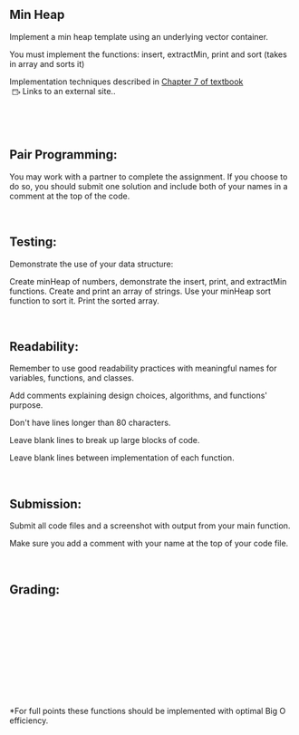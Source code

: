 <div class="description user_content enhanced" data-resource-type="assignment.body" data-resource-id="1682350"><h2>Min Heap</h2>
<p>Implement a min heap template using an underlying vector container.</p>
<p>You must implement the functions: insert, extractMin, print and sort (takes in array and sorts it)</p>
<p>Implementation techniques described in <a class="inline_disabled external" href="https://learning-oreilly-com.ezproxy.skylinecollege.edu/library/view/data-structures-the/9781098156602/c07.xhtml#h1-502604c07-0005" target="_blank" rel="noreferrer noopener"><span>Chapter 7 of textbook</span><span class="external_link_icon" style="margin-inline-start: 5px; display: inline-block; text-indent: initial; " role="presentation"><svg viewBox="0 0 1920 1920" xmlns="http://www.w3.org/2000/svg" style="width:1em; height:1em; vertical-align:middle; fill:currentColor">
    <path d="M1226.667 267c88.213 0 160 71.787 160 160v426.667H1280v-160H106.667v800C106.667 1523 130.56 1547 160 1547h1066.667c29.44 0 53.333-24 53.333-53.333v-213.334h106.667v213.334c0 88.213-71.787 160-160 160H160c-88.213 0-160-71.787-160-160V427c0-88.213 71.787-160 160-160Zm357.706 442.293 320 320c20.8 20.8 20.8 54.614 0 75.414l-320 320-75.413-75.414 228.907-228.906H906.613V1013.72h831.254L1508.96 784.707l75.413-75.414Zm-357.706-335.626H160c-29.44 0-53.333 24-53.333 53.333v160H1280V427c0-29.333-23.893-53.333-53.333-53.333Z" fill-rule="evenodd"></path>
</svg>
<span class="screenreader-only">Links to an external site.</span></span></a>.</p>
<p>&nbsp;</p>
<p>&nbsp;</p>
<h2>Pair Programming:</h2>
<p>You may work with a partner to complete the assignment. If you choose to do so, you should submit one solution and include both of your names in a comment at the top of the code.</p>
<p>&nbsp;</p>
<h2>Testing:</h2>
<p>Demonstrate the use of your data structure:</p>
<p>Create minHeap of numbers, demonstrate the insert, print, and extractMin functions. Create and print an array of strings. Use your minHeap sort function to sort it. Print the sorted array.</p>
<p>&nbsp;</p>
<h2>Readability:</h2>
<p>Remember to use good readability practices with meaningful names for variables, functions, and classes.</p>
<p>Add comments explaining design choices, algorithms, and functions' purpose.</p>
<p>Don't have lines longer than 80 characters.</p>
<p>Leave blank lines to break up large blocks of code.</p>
<p>Leave blank lines between implementation of each function.</p>
<p>&nbsp;</p>
<h2>Submission:</h2>
<p>Submit all code files and a screenshot with output from your main function.</p>
<p>Make sure you add a comment with your name at the top of your code file.</p>
<p>&nbsp;</p>
<h2>Grading:</h2>
<table style="table-layout: fixed; font-size: 10pt; font-family: Arial; width: 0px; border-collapse: collapse; border: none;" dir="ltr" border="1" cellspacing="0" cellpadding="0" data-sheets-root="1"><colgroup> <col width="100"> <col width="100"> </colgroup>
<tbody>
<tr style="height: 21px;">
<th style="border-top: 1px solid #000000; border-right: 1px solid transparent; border-bottom: 1px solid #000000; border-left: 1px solid #000000; overflow: visible; padding: 2px 0px 2px 0px; vertical-align: bottom;" scope="col" data-sheets-value="{&quot;1&quot;:2,&quot;2&quot;:&quot;MinHeap Template Rubric&quot;}">
<div style="white-space: nowrap; overflow: hidden; position: relative; width: 196px; left: 3px;">
<div style="float: left;"><span style="font-size: 12pt;">MinHeap Template Rubric</span></div>
</div>
</th>
<th style="border-top: 1px solid #000000; border-right: 1px solid #000000; border-bottom: 1px solid #000000; overflow: hidden; padding: 2px 3px 2px 3px; vertical-align: bottom;" scope="col"></th>
</tr>
<tr style="height: 21px;">
<td style="border-right: 1px solid #000000; border-bottom: 1px solid #000000; border-left: 1px solid #000000; overflow: hidden; padding: 2px 3px 2px 3px; vertical-align: bottom;" data-sheets-value="{&quot;1&quot;:2,&quot;2&quot;:&quot;insert&quot;}"><span style="font-size: 12pt;">insert*</span></td>
<td style="border-right: 1px solid #000000; border-bottom: 1px solid #000000; overflow: hidden; padding: 2px 3px 2px 3px; vertical-align: bottom; text-align: right;" data-sheets-value="{&quot;1&quot;:3,&quot;3&quot;:8}"><span style="font-size: 12pt;">8</span></td>
</tr>
<tr style="height: 21px;">
<td style="border-right: 1px solid #000000; border-bottom: 1px solid #000000; border-left: 1px solid #000000; overflow: hidden; padding: 2px 3px 2px 3px; vertical-align: bottom;" data-sheets-value="{&quot;1&quot;:2,&quot;2&quot;:&quot;extractMin&quot;}"><span style="font-size: 12pt;">extractMin*</span></td>
<td style="border-right: 1px solid #000000; border-bottom: 1px solid #000000; overflow: hidden; padding: 2px 3px 2px 3px; vertical-align: bottom; text-align: right;" data-sheets-value="{&quot;1&quot;:3,&quot;3&quot;:8}"><span style="font-size: 12pt;">8</span></td>
</tr>
<tr style="height: 21px;">
<td style="border-right: 1px solid #000000; border-bottom: 1px solid #000000; border-left: 1px solid #000000; overflow: hidden; padding: 2px 3px 2px 3px; vertical-align: bottom;" data-sheets-value="{&quot;1&quot;:2,&quot;2&quot;:&quot;print&quot;}"><span style="font-size: 12pt;">print</span></td>
<td style="border-right: 1px solid #000000; border-bottom: 1px solid #000000; overflow: hidden; padding: 2px 3px 2px 3px; vertical-align: bottom; text-align: right;" data-sheets-value="{&quot;1&quot;:3,&quot;3&quot;:4}"><span style="font-size: 12pt;">4</span></td>
</tr>
<tr style="height: 21px;">
<td style="border-right: 1px solid #000000; border-bottom: 1px solid #000000; border-left: 1px solid #000000; overflow: hidden; padding: 2px 3px 2px 3px; vertical-align: bottom;" data-sheets-value="{&quot;1&quot;:2,&quot;2&quot;:&quot;sort&quot;}"><span style="font-size: 12pt;">sort*</span></td>
<td style="border-right: 1px solid #000000; border-bottom: 1px solid #000000; overflow: hidden; padding: 2px 3px 2px 3px; vertical-align: bottom; text-align: right;" data-sheets-value="{&quot;1&quot;:3,&quot;3&quot;:4}"><span style="font-size: 12pt;">4</span></td>
</tr>
<tr style="height: 21px;">
<td style="border-right: 1px solid #000000; border-bottom: 1px solid #000000; border-left: 1px solid #000000; overflow: hidden; padding: 2px 3px 2px 3px; vertical-align: bottom;" data-sheets-value="{&quot;1&quot;:2,&quot;2&quot;:&quot;functionality&quot;}"><span style="font-size: 12pt;">functionality</span></td>
<td style="border-right: 1px solid #000000; border-bottom: 1px solid #000000; overflow: hidden; padding: 2px 3px 2px 3px; vertical-align: bottom; text-align: right;" data-sheets-value="{&quot;1&quot;:3,&quot;3&quot;:8}"><span style="font-size: 12pt;">8</span></td>
</tr>
<tr style="height: 21px;">
<td style="border-right: 1px solid #000000; border-bottom: 1px solid #000000; border-left: 1px solid #000000; overflow: hidden; padding: 2px 3px 2px 3px; vertical-align: bottom;" data-sheets-value="{&quot;1&quot;:2,&quot;2&quot;:&quot;readability&quot;}"><span style="font-size: 12pt;">readability</span></td>
<td style="border-right: 1px solid #000000; border-bottom: 1px solid #000000; overflow: hidden; padding: 2px 3px 2px 3px; vertical-align: bottom; text-align: right;" data-sheets-value="{&quot;1&quot;:3,&quot;3&quot;:8}"><span style="font-size: 12pt;">8</span></td>
</tr>
</tbody>
</table>
<p>*For full points these functions should be implemented with optimal Big O efficiency.</p>
<p>&nbsp;</p></div>
